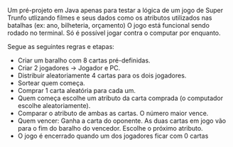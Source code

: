 Um pré-projeto em Java apenas para testar a lógica de um jogo de Super Trunfo utlizando filmes e seus dados como os atributos utilizados nas batalhas (ex: ano, bilheteria, orçamento)
O jogo está funcional sendo rodado no terminal.
Só é possível jogar contra o computar por enquanto.

Segue as seguintes regras e etapas:
- Criar um baralho com 8 cartas pré-definidas.
- Criar 2 jogadores -> Jogador e PC.
- Distribuir aleatoriamente 4 cartas para os dois jogadores.
- Sortear quem começa.
- Comprar 1 carta aleatória para cada um.
- Quem começa escolhe um atributo da carta comprada (o computador escolhe aleatoriamente).
- Comparar o atributo de ambas as cartas. O número maior vence.
- Quem vencer:
            Ganha a carta do oponente. As duas cartas em jogo vão para o fim do baralho do vencedor.
            Escolhe o próximo atributo.
- O jogo é encerrado quando um dos jogadores ficar com 0 cartas

